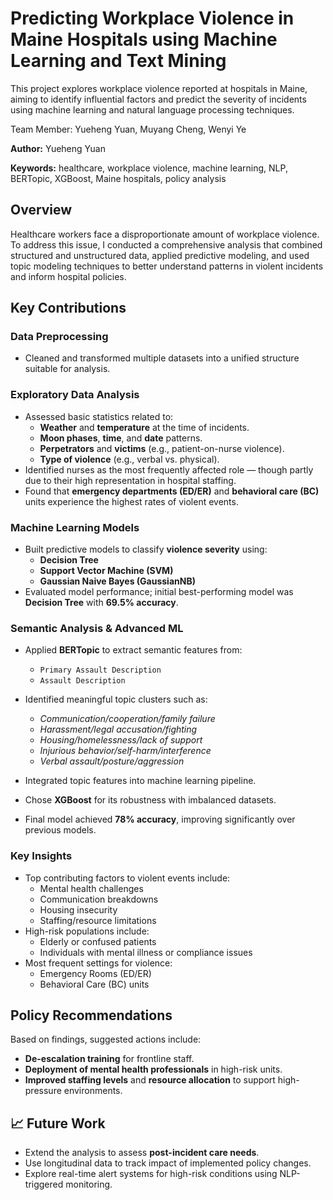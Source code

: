 # Predicting Workplace Violence in Maine Hospitals using Machine Learning and Text Mining

This project explores workplace violence reported at hospitals in Maine, aiming to identify influential factors and predict the severity of incidents using machine learning and natural language processing techniques.

Team Member: Yueheng Yuan, Muyang Cheng, Wenyi Ye

**Author:** Yueheng Yuan

**Keywords:** healthcare, workplace violence, machine learning, NLP, BERTopic, XGBoost, Maine hospitals, policy analysis

## Overview

Healthcare workers face a disproportionate amount of workplace violence. To address this issue, I conducted a comprehensive analysis that combined structured and unstructured data, applied predictive modeling, and used topic modeling techniques to better understand patterns in violent incidents and inform hospital policies.

## Key Contributions

### Data Preprocessing
- Cleaned and transformed multiple datasets into a unified structure suitable for analysis.

### Exploratory Data Analysis
- Assessed basic statistics related to:
  - **Weather** and **temperature** at the time of incidents.
  - **Moon phases**, **time**, and **date** patterns.
  - **Perpetrators** and **victims** (e.g., patient-on-nurse violence).
  - **Type of violence** (e.g., verbal vs. physical).
- Identified nurses as the most frequently affected role — though partly due to their high representation in hospital staffing.
- Found that **emergency departments (ED/ER)** and **behavioral care (BC)** units experience the highest rates of violent events.

### Machine Learning Models
- Built predictive models to classify **violence severity** using:
  - **Decision Tree**
  - **Support Vector Machine (SVM)**
  - **Gaussian Naive Bayes (GaussianNB)**
- Evaluated model performance; initial best-performing model was **Decision Tree** with **69.5% accuracy**.

### Semantic Analysis & Advanced ML
- Applied **BERTopic** to extract semantic features from:
  - `Primary Assault Description`
  - `Assault Description`
- Identified meaningful topic clusters such as:
  - *Communication/cooperation/family failure*
  - *Harassment/legal accusation/fighting*
  - *Housing/homelessness/lack of support*
  - *Injurious behavior/self-harm/interference*
  - *Verbal assault/posture/aggression*

- Integrated topic features into machine learning pipeline.
- Chose **XGBoost** for its robustness with imbalanced datasets.
- Final model achieved **78% accuracy**, improving significantly over previous models.

### Key Insights
- Top contributing factors to violent events include:
  - Mental health challenges
  - Communication breakdowns
  - Housing insecurity
  - Staffing/resource limitations
- High-risk populations include:
  - Elderly or confused patients
  - Individuals with mental illness or compliance issues
- Most frequent settings for violence:
  - Emergency Rooms (ED/ER)
  - Behavioral Care (BC) units

## Policy Recommendations
Based on findings, suggested actions include:
- **De-escalation training** for frontline staff.
- **Deployment of mental health professionals** in high-risk units.
- **Improved staffing levels** and **resource allocation** to support high-pressure environments.

## 📈 Future Work
- Extend the analysis to assess **post-incident care needs**.
- Use longitudinal data to track impact of implemented policy changes.
- Explore real-time alert systems for high-risk conditions using NLP-triggered monitoring.
